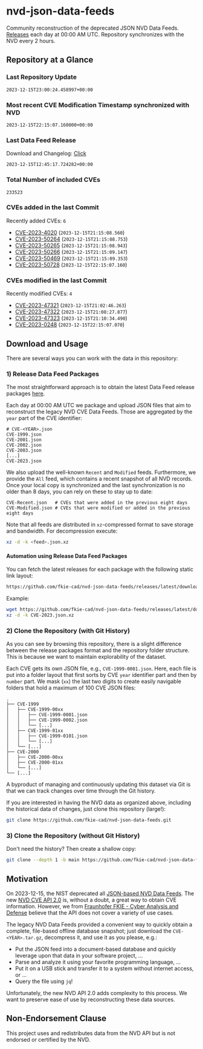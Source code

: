 # nvd-json-data-feeds

Community reconstruction of the deprecated JSON NVD Data Feeds. 
[Releases](https://github.com/fkie-cad/nvd-json-data-feeds/releases/latest) each day at 00:00 AM UTC.
Repository synchronizes with the NVD every 2 hours.

## Repository at a Glance

### Last Repository Update

```plain
2023-12-15T23:00:24.458997+00:00
```

### Most recent CVE Modification Timestamp synchronized with NVD

```plain
2023-12-15T22:15:07.160000+00:00
```

### Last Data Feed Release

Download and Changelog: [Click](https://github.com/fkie-cad/nvd-json-data-feeds/releases/latest)

```plain
2023-12-15T12:45:17.724282+00:00
```

### Total Number of included CVEs

```plain
233523
```

### CVEs added in the last Commit

Recently added CVEs: `6`

* [CVE-2023-4020](CVE-2023/CVE-2023-40xx/CVE-2023-4020.json) (`2023-12-15T21:15:08.560`)
* [CVE-2023-50264](CVE-2023/CVE-2023-502xx/CVE-2023-50264.json) (`2023-12-15T21:15:08.753`)
* [CVE-2023-50265](CVE-2023/CVE-2023-502xx/CVE-2023-50265.json) (`2023-12-15T21:15:08.943`)
* [CVE-2023-50266](CVE-2023/CVE-2023-502xx/CVE-2023-50266.json) (`2023-12-15T21:15:09.147`)
* [CVE-2023-50469](CVE-2023/CVE-2023-504xx/CVE-2023-50469.json) (`2023-12-15T21:15:09.353`)
* [CVE-2023-50728](CVE-2023/CVE-2023-507xx/CVE-2023-50728.json) (`2023-12-15T22:15:07.160`)


### CVEs modified in the last Commit

Recently modified CVEs: `4`

* [CVE-2023-47321](CVE-2023/CVE-2023-473xx/CVE-2023-47321.json) (`2023-12-15T21:02:46.263`)
* [CVE-2023-47322](CVE-2023/CVE-2023-473xx/CVE-2023-47322.json) (`2023-12-15T21:08:27.877`)
* [CVE-2023-47323](CVE-2023/CVE-2023-473xx/CVE-2023-47323.json) (`2023-12-15T21:10:34.490`)
* [CVE-2023-0248](CVE-2023/CVE-2023-02xx/CVE-2023-0248.json) (`2023-12-15T22:15:07.070`)


## Download and Usage

There are several ways you can work with the data in this repository:

### 1) Release Data Feed Packages

The most straightforward approach is to obtain the latest Data Feed release packages [here](https://github.com/fkie-cad/nvd-json-data-feeds/releases/latest).

Each day at 00:00 AM UTC we package and upload JSON files that aim to reconstruct the legacy NVD CVE Data Feeds.
Those are aggregated by the `year` part of the CVE identifier:

```
# CVE-<YEAR>.json
CVE-1999.json
CVE-2001.json
CVE-2002.json
CVE-2003.json
[...]
CVE-2023.json
```

We also upload the well-known `Recent` and `Modified` feeds.
Furthermore, we provide the `All` feed, which contains a recent snapshot of all NVD records.
Once your local copy is synchronized and the last synchronization is no older than 8 days, you can rely on these to stay up to date:

```plain
CVE-Recent.json   # CVEs that were added in the previous eight days
CVE-Modified.json # CVEs that were modified or added in the previous eight days
```

Note that all feeds are distributed in `xz`-compressed format to save storage and bandwidth.
For decompression execute:

```sh
xz -d -k <feed>.json.xz
```


#### Automation using Release Data Feed Packages

You can fetch the latest releases for each package with the following static link layout:

```sh
https://github.com/fkie-cad/nvd-json-data-feeds/releases/latest/download/CVE-<YEAR>.json.xz
```

Example:

```sh
wget https://github.com/fkie-cad/nvd-json-data-feeds/releases/latest/download/CVE-2023.json.xz
xz -d -k CVE-2023.json.xz
```

### 2) Clone the Repository (with Git History)

As you can see by browsing this repository, there is a slight difference between the release packages format and the repository folder structure.
This is because we want to maintain explorability of the dataset.

Each CVE gets its own JSON file, e.g., `CVE-1999-0001.json`.
Here, each file is put into a folder layout that first sorts by CVE `year` identifier part and then by `number` part.
We mask (`xx`) the last two digits to create easily navigable folders that hold a maximum of 100 CVE JSON files:

```plain
.
├── CVE-1999
│   ├── CVE-1999-00xx
│   │   ├── CVE-1999-0001.json
│   │   ├── CVE-1999-0002.json
│   │   └── [...]
│   ├── CVE-1999-01xx
│   │   ├── CVE-1999-0101.json
│   │   └── [...]
│   └── [...]
├── CVE-2000
│   ├── CVE-2000-00xx
│   ├── CVE-2000-01xx
│   └── [...]
└── [...]
```

A byproduct of managing and continuously updating this dataset via Git is that we can track changes over time through the Git history.

If you are interested in having the NVD data as organized above, including the historical data of changes, just clone this repository (large!):

```sh
git clone https://github.com/fkie-cad/nvd-json-data-feeds.git
```

### 3) Clone the Repository (without Git History)

Don't need the history? Then create a shallow copy:

```sh
git clone --depth 1 -b main https://github.com/fkie-cad/nvd-json-data-feeds.git
```

## Motivation

On 2023-12-15, the NIST deprecated all [JSON-based NVD Data Feeds](https://nvd.nist.gov/vuln/data-feeds#divRetirementBanner-1).
The new [NVD CVE API 2.0](https://nvd.nist.gov/developers/vulnerabilities) is, without a doubt, a great way to obtain CVE information.
However, we from [Fraunhofer FKIE - Cyber Analysis and Defense](https://www.fkie.fraunhofer.de/en/departments/cad.html) believe that the API does not cover a variety of use cases.

The legacy NVD Data Feeds provided a convenient way to quickly obtain a complete, file-based offline database snapshot; just download the `CVE-<YEAR>.tar.gz`, decompress it, and use it as you please, e.g.:

* Put the JSON feed into a document-based database and quickly leverage upon that data in your software project, ...
* Parse and analyze it using your favorite programming language, ...
* Put it on a USB stick and transfer it to a system without internet access, or ...
* Query the file using `jq`!

Unfortunately, the new NVD API 2.0 adds complexity to this process.
We want to preserve ease of use by reconstructing these data sources.

## Non-Endorsement Clause

This project uses and redistributes data from the NVD API but is not endorsed or certified by the NVD.